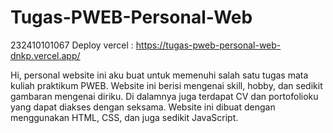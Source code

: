 # Tugas-PWEB-Personal-Web
232410101067
Deploy vercel : https://tugas-pweb-personal-web-dnkp.vercel.app/

Hi, personal website ini aku buat untuk memenuhi salah satu tugas mata kuliah praktikum PWEB.
Website ini berisi mengenai skill, hobby, dan sedikit gambaran mengenai diriku. Di dalamnya juga terdapat CV dan portofolioku yang dapat diakses dengan seksama.
Website ini dibuat dengan menggunakan HTML, CSS, dan juga sedikit JavaScript.
